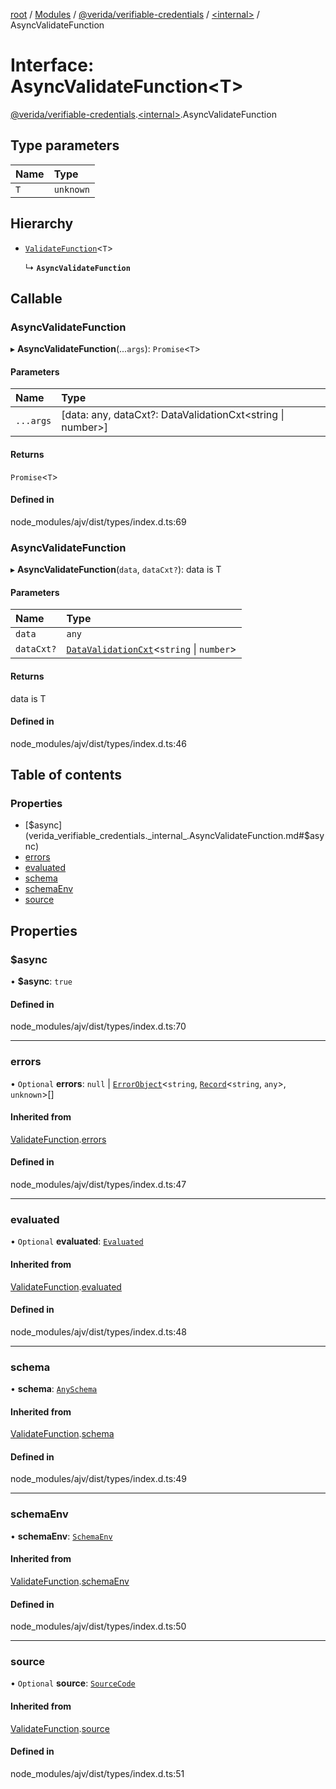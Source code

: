 [root](../README.md) / [Modules](../modules.md) / [@verida/verifiable-credentials](../modules/verida_verifiable_credentials.md) / [<internal\>](../modules/verida_verifiable_credentials._internal_.md) / AsyncValidateFunction

# Interface: AsyncValidateFunction<T\>

[@verida/verifiable-credentials](../modules/verida_verifiable_credentials.md).[<internal\>](../modules/verida_verifiable_credentials._internal_.md).AsyncValidateFunction

## Type parameters

| Name | Type |
| :------ | :------ |
| `T` | `unknown` |

## Hierarchy

- [`ValidateFunction`](verida_verifiable_credentials._internal_.ValidateFunction.md)<`T`\>

  ↳ **`AsyncValidateFunction`**

## Callable

### AsyncValidateFunction

▸ **AsyncValidateFunction**(...`args`): `Promise`<`T`\>

#### Parameters

| Name | Type |
| :------ | :------ |
| `...args` | [data: any, dataCxt?: DataValidationCxt<string \| number\>] |

#### Returns

`Promise`<`T`\>

#### Defined in

node_modules/ajv/dist/types/index.d.ts:69

### AsyncValidateFunction

▸ **AsyncValidateFunction**(`data`, `dataCxt?`): data is T

#### Parameters

| Name | Type |
| :------ | :------ |
| `data` | `any` |
| `dataCxt?` | [`DataValidationCxt`](verida_verifiable_credentials._internal_.DataValidationCxt.md)<`string` \| `number`\> |

#### Returns

data is T

#### Defined in

node_modules/ajv/dist/types/index.d.ts:46

## Table of contents

### Properties

- [$async](verida_verifiable_credentials._internal_.AsyncValidateFunction.md#$async)
- [errors](verida_verifiable_credentials._internal_.AsyncValidateFunction.md#errors)
- [evaluated](verida_verifiable_credentials._internal_.AsyncValidateFunction.md#evaluated)
- [schema](verida_verifiable_credentials._internal_.AsyncValidateFunction.md#schema)
- [schemaEnv](verida_verifiable_credentials._internal_.AsyncValidateFunction.md#schemaenv)
- [source](verida_verifiable_credentials._internal_.AsyncValidateFunction.md#source)

## Properties

### $async

• **$async**: ``true``

#### Defined in

node_modules/ajv/dist/types/index.d.ts:70

___

### errors

• `Optional` **errors**: ``null`` \| [`ErrorObject`](verida_verifiable_credentials._internal_.ErrorObject.md)<`string`, [`Record`](../modules/verida_verifiable_credentials._internal_.md#record)<`string`, `any`\>, `unknown`\>[]

#### Inherited from

[ValidateFunction](verida_verifiable_credentials._internal_.ValidateFunction.md).[errors](verida_verifiable_credentials._internal_.ValidateFunction.md#errors)

#### Defined in

node_modules/ajv/dist/types/index.d.ts:47

___

### evaluated

• `Optional` **evaluated**: [`Evaluated`](verida_verifiable_credentials._internal_.Evaluated.md)

#### Inherited from

[ValidateFunction](verida_verifiable_credentials._internal_.ValidateFunction.md).[evaluated](verida_verifiable_credentials._internal_.ValidateFunction.md#evaluated)

#### Defined in

node_modules/ajv/dist/types/index.d.ts:48

___

### schema

• **schema**: [`AnySchema`](../modules/verida_verifiable_credentials._internal_.md#anyschema)

#### Inherited from

[ValidateFunction](verida_verifiable_credentials._internal_.ValidateFunction.md).[schema](verida_verifiable_credentials._internal_.ValidateFunction.md#schema)

#### Defined in

node_modules/ajv/dist/types/index.d.ts:49

___

### schemaEnv

• **schemaEnv**: [`SchemaEnv`](../classes/verida_verifiable_credentials._internal_.SchemaEnv.md)

#### Inherited from

[ValidateFunction](verida_verifiable_credentials._internal_.ValidateFunction.md).[schemaEnv](verida_verifiable_credentials._internal_.ValidateFunction.md#schemaenv)

#### Defined in

node_modules/ajv/dist/types/index.d.ts:50

___

### source

• `Optional` **source**: [`SourceCode`](verida_verifiable_credentials._internal_.SourceCode.md)

#### Inherited from

[ValidateFunction](verida_verifiable_credentials._internal_.ValidateFunction.md).[source](verida_verifiable_credentials._internal_.ValidateFunction.md#source)

#### Defined in

node_modules/ajv/dist/types/index.d.ts:51
